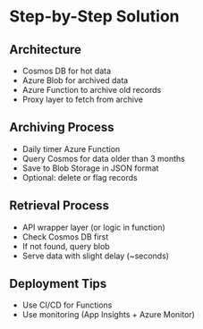 # Step-by-Step Solution

## Architecture
- Cosmos DB for hot data
- Azure Blob for archived data
- Azure Function to archive old records
- Proxy layer to fetch from archive

## Archiving Process
- Daily timer Azure Function
- Query Cosmos for data older than 3 months
- Save to Blob Storage in JSON format
- Optional: delete or flag records

## Retrieval Process
- API wrapper layer (or logic in function)
- Check Cosmos DB first
- If not found, query blob
- Serve data with slight delay (~seconds)

## Deployment Tips
- Use CI/CD for Functions
- Use monitoring (App Insights + Azure Monitor)
